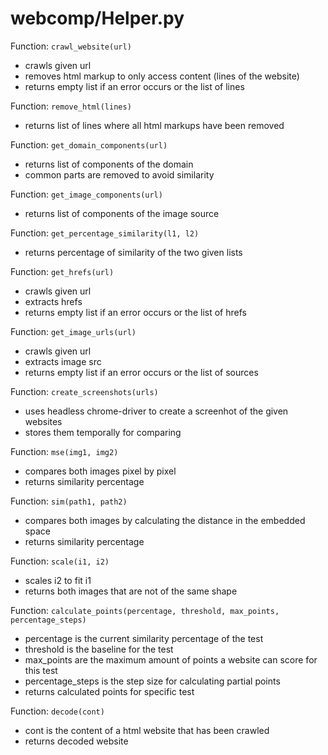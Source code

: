 # webcomp/Helper.py

Function: `crawl_website(url)`
- crawls given url
- removes html markup to only access content (lines of the website)
- returns empty list if an error occurs or the list of lines

Function: `remove_html(lines)`
- returns list of lines where all html markups have been removed

Function: `get_domain_components(url)`
- returns list of components of the domain
- common parts are removed to avoid similarity

Function: `get_image_components(url)`
- returns list of components of the image source

Function: `get_percentage_similarity(l1, l2)`
- returns percentage of similarity of the two given lists

Function: `get_hrefs(url)`
- crawls given url
- extracts hrefs
- returns empty list if an error occurs or the list of hrefs

Function: `get_image_urls(url)`
- crawls given url
- extracts image src
- returns empty list if an error occurs or the list of sources

Function: `create_screenshots(urls)`
- uses headless chrome-driver to create a screenhot of the given websites
- stores them temporally for comparing

Function: `mse(img1, img2)`
- compares both images pixel by pixel
- returns similarity percentage

Function: `sim(path1, path2)`
- compares both images by calculating the distance in the embedded space
- returns similarity percentage

Function: `scale(i1, i2)`
- scales i2 to fit i1
- returns both images that are not of the same shape

Function: `calculate_points(percentage, threshold, max_points, percentage_steps)`
- percentage is the current similarity percentage of the test
- threshold is the baseline for the test
- max_points are the maximum amount of points a website can score for this test
- percentage_steps is the step size for calculating partial points
- returns calculated points for specific test

Function: `decode(cont)`
- cont is the content of a html website that has been crawled
- returns decoded website
